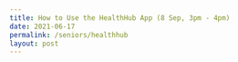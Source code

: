 ```yaml
---
title: How to Use the HealthHub App (8 Sep, 3pm - 4pm)
date: 2021-06-17
permalink: /seniors/healthhub
layout: post
---
```


